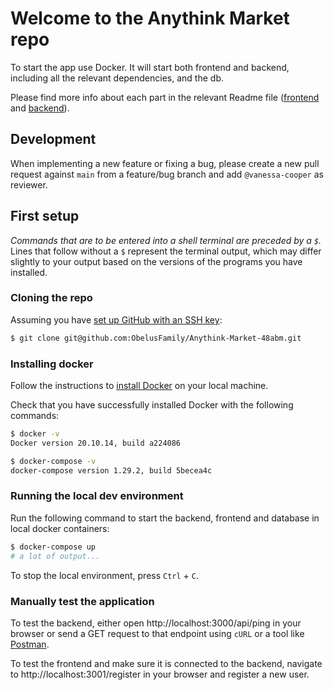 # Welcome to the Anythink Market repo

To start the app use Docker. It will start both frontend and backend, including all the relevant dependencies, and the db.

Please find more info about each part in the relevant Readme file ([frontend](frontend/readme.md) and [backend](backend/README.md)).

## Development

When implementing a new feature or fixing a bug, please create a new pull request against `main` from a feature/bug branch and add `@vanessa-cooper` as reviewer.

## First setup

_Commands that are to be entered into a shell terminal are preceded by a `$`._ Lines that follow without a `$` represent the terminal output, which may differ slightly to your output based on the versions of the programs you have installed.

### Cloning the repo

Assuming you have [set up GitHub with an SSH key](https://docs.github.com/en/authentication/connecting-to-github-with-ssh/adding-a-new-ssh-key-to-your-github-account):

```bash
$ git clone git@github.com:ObelusFamily/Anythink-Market-48abm.git
```

### Installing docker

Follow the instructions to [install Docker](https://docs.docker.com/get-docker/) on your local machine.

Check that you have successfully installed Docker with the following commands:

```bash
$ docker -v
Docker version 20.10.14, build a224086
```

```bash
$ docker-compose -v
docker-compose version 1.29.2, build 5becea4c
```

### Running the local dev environment

Run the following command to start the backend, frontend and database in local docker containers:

```bash
$ docker-compose up
# a lot of output...
```

To stop the local environment, press `Ctrl` + `C`.

### Manually test the application

To test the backend, either open http://localhost:3000/api/ping in your browser or send a GET request to that endpoint using `cURL` or a tool like [Postman](https://www.postman.com/).

To test the frontend and make sure it is connected to the backend, navigate to http://localhost:3001/register in your browser and register a new user.
